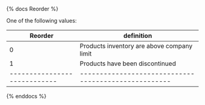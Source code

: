 {% docs Reorder %}

One of the following values:

| Reorder 		             | definition			                              |
|----------------------------|----------------------------------------------------|
| 0	         	             | Products inventory are above company limit         |
| 1	        	             | Products have been discontinued                    |
|----------------------------|----------------------------------------------------|

{% enddocs %}
